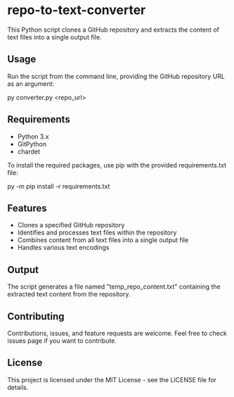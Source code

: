 # repo-to-text-converter

This Python script clones a GitHub repository and extracts the content of text files into a single output file.

## Usage

Run the script from the command line, providing the GitHub repository URL as an argument:

py converter.py <repo_url>

## Requirements

- Python 3.x
- GitPython
- chardet

To install the required packages, use pip with the provided requirements.txt file:

py -m pip install -r requirements.txt

## Features

- Clones a specified GitHub repository
- Identifies and processes text files within the repository
- Combines content from all text files into a single output file
- Handles various text encodings

## Output

The script generates a file named "temp_repo_content.txt" containing the extracted text content from the repository.

## Contributing

Contributions, issues, and feature requests are welcome. Feel free to check issues page if you want to contribute.

## License

This project is licensed under the MIT License - see the LICENSE file for details.